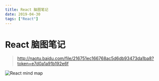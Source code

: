 ```yaml
---
title: React 脑图笔记
date: 2019-04-30
tags: ["React"]
---
```


# React 脑图笔记

> http://naotu.baidu.com/file/216751ec166768ac5d6db93473da1ba8?token=e7d0a1a91b192e6f

![React mind map](/static/images/React.svg)